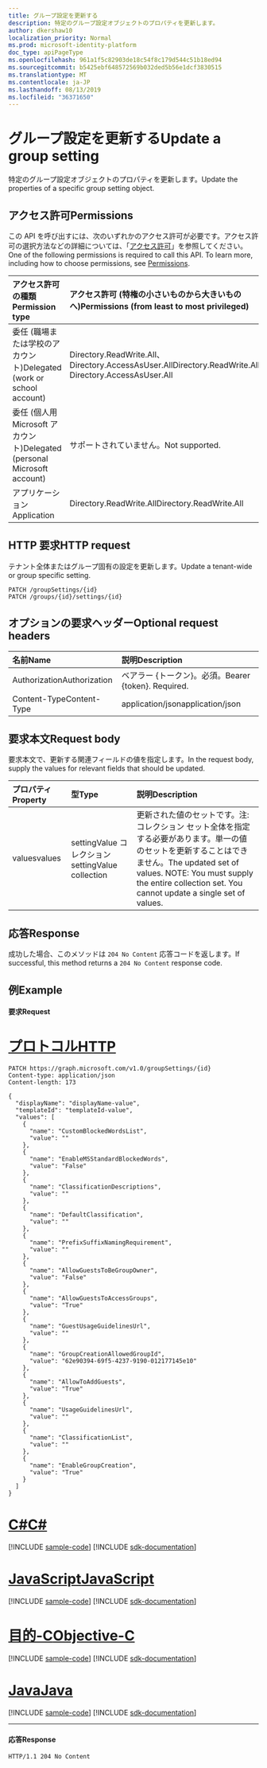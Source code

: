 ```yaml
---
title: グループ設定を更新する
description: 特定のグループ設定オブジェクトのプロパティを更新します。
author: dkershaw10
localization_priority: Normal
ms.prod: microsoft-identity-platform
doc_type: apiPageType
ms.openlocfilehash: 961a1f5c82903de18c54f8c179d544c51b18ed94
ms.sourcegitcommit: b5425ebf648572569b032ded5b56e1dcf3830515
ms.translationtype: MT
ms.contentlocale: ja-JP
ms.lasthandoff: 08/13/2019
ms.locfileid: "36371650"
---
```

# <a name="update-a-group-setting"></a><span data-ttu-id="e0559-103">グループ設定を更新する</span><span class="sxs-lookup"><span data-stu-id="e0559-103">Update a group setting</span></span>

<span data-ttu-id="e0559-104">特定のグループ設定オブジェクトのプロパティを更新します。</span><span class="sxs-lookup"><span data-stu-id="e0559-104">Update the properties of a specific group setting object.</span></span>

## <a name="permissions"></a><span data-ttu-id="e0559-105">アクセス許可</span><span class="sxs-lookup"><span data-stu-id="e0559-105">Permissions</span></span>

<span data-ttu-id="e0559-p101">この API を呼び出すには、次のいずれかのアクセス許可が必要です。アクセス許可の選択方法などの詳細については、「[アクセス許可](/graph/permissions-reference)」を参照してください。</span><span class="sxs-lookup"><span data-stu-id="e0559-p101">One of the following permissions is required to call this API. To learn more, including how to choose permissions, see [Permissions](/graph/permissions-reference).</span></span>


|<span data-ttu-id="e0559-108">アクセス許可の種類</span><span class="sxs-lookup"><span data-stu-id="e0559-108">Permission type</span></span>      | <span data-ttu-id="e0559-109">アクセス許可 (特権の小さいものから大きいものへ)</span><span class="sxs-lookup"><span data-stu-id="e0559-109">Permissions (from least to most privileged)</span></span>              |
|:--------------------|:---------------------------------------------------------|
|<span data-ttu-id="e0559-110">委任 (職場または学校のアカウント)</span><span class="sxs-lookup"><span data-stu-id="e0559-110">Delegated (work or school account)</span></span> | <span data-ttu-id="e0559-111">Directory.ReadWrite.All、Directory.AccessAsUser.All</span><span class="sxs-lookup"><span data-stu-id="e0559-111">Directory.ReadWrite.All, Directory.AccessAsUser.All</span></span>    |
|<span data-ttu-id="e0559-112">委任 (個人用 Microsoft アカウント)</span><span class="sxs-lookup"><span data-stu-id="e0559-112">Delegated (personal Microsoft account)</span></span> | <span data-ttu-id="e0559-113">サポートされていません。</span><span class="sxs-lookup"><span data-stu-id="e0559-113">Not supported.</span></span>    |
|<span data-ttu-id="e0559-114">アプリケーション</span><span class="sxs-lookup"><span data-stu-id="e0559-114">Application</span></span> | <span data-ttu-id="e0559-115">Directory.ReadWrite.All</span><span class="sxs-lookup"><span data-stu-id="e0559-115">Directory.ReadWrite.All</span></span> |

## <a name="http-request"></a><span data-ttu-id="e0559-116">HTTP 要求</span><span class="sxs-lookup"><span data-stu-id="e0559-116">HTTP request</span></span>
<!-- { "blockType": "ignored" } -->

<span data-ttu-id="e0559-117">テナント全体またはグループ固有の設定を更新します。</span><span class="sxs-lookup"><span data-stu-id="e0559-117">Update a tenant-wide or group specific setting.</span></span>

```http
PATCH /groupSettings/{id}
PATCH /groups/{id}/settings/{id}
```
## <a name="optional-request-headers"></a><span data-ttu-id="e0559-118">オプションの要求ヘッダー</span><span class="sxs-lookup"><span data-stu-id="e0559-118">Optional request headers</span></span>
| <span data-ttu-id="e0559-119">名前</span><span class="sxs-lookup"><span data-stu-id="e0559-119">Name</span></span> | <span data-ttu-id="e0559-120">説明</span><span class="sxs-lookup"><span data-stu-id="e0559-120">Description</span></span> |
|:-----------|:-----------|
| <span data-ttu-id="e0559-121">Authorization</span><span class="sxs-lookup"><span data-stu-id="e0559-121">Authorization</span></span>  | <span data-ttu-id="e0559-p102">ベアラー {トークン}。必須。</span><span class="sxs-lookup"><span data-stu-id="e0559-p102">Bearer {token}. Required.</span></span> |
| <span data-ttu-id="e0559-124">Content-Type</span><span class="sxs-lookup"><span data-stu-id="e0559-124">Content-Type</span></span>  | <span data-ttu-id="e0559-125">application/json</span><span class="sxs-lookup"><span data-stu-id="e0559-125">application/json</span></span>  |

## <a name="request-body"></a><span data-ttu-id="e0559-126">要求本文</span><span class="sxs-lookup"><span data-stu-id="e0559-126">Request body</span></span>
<span data-ttu-id="e0559-127">要求本文で、更新する関連フィールドの値を指定します。</span><span class="sxs-lookup"><span data-stu-id="e0559-127">In the request body, supply the values for relevant fields that should be updated.</span></span> 

| <span data-ttu-id="e0559-128">プロパティ</span><span class="sxs-lookup"><span data-stu-id="e0559-128">Property</span></span> | <span data-ttu-id="e0559-129">型</span><span class="sxs-lookup"><span data-stu-id="e0559-129">Type</span></span> | <span data-ttu-id="e0559-130">説明</span><span class="sxs-lookup"><span data-stu-id="e0559-130">Description</span></span> |
|:---------------|:--------|:----------|
| <span data-ttu-id="e0559-131">values</span><span class="sxs-lookup"><span data-stu-id="e0559-131">values</span></span> | <span data-ttu-id="e0559-132">settingValue コレクション</span><span class="sxs-lookup"><span data-stu-id="e0559-132">settingValue collection</span></span> | <span data-ttu-id="e0559-p103">更新された値のセットです。注:コレクション セット全体を指定する必要があります。単一の値のセットを更新することはできません。</span><span class="sxs-lookup"><span data-stu-id="e0559-p103">The updated set of values.  NOTE: You must supply the entire collection set. You cannot update a single set of values.</span></span> |

## <a name="response"></a><span data-ttu-id="e0559-136">応答</span><span class="sxs-lookup"><span data-stu-id="e0559-136">Response</span></span>

<span data-ttu-id="e0559-137">成功した場合、このメソッドは `204 No Content` 応答コードを返します。</span><span class="sxs-lookup"><span data-stu-id="e0559-137">If successful, this method returns a `204 No Content` response code.</span></span>

## <a name="example"></a><span data-ttu-id="e0559-138">例</span><span class="sxs-lookup"><span data-stu-id="e0559-138">Example</span></span>
#### <a name="request"></a><span data-ttu-id="e0559-139">要求</span><span class="sxs-lookup"><span data-stu-id="e0559-139">Request</span></span>

# <a name="httptabhttp"></a>[<span data-ttu-id="e0559-140">プロトコル</span><span class="sxs-lookup"><span data-stu-id="e0559-140">HTTP</span></span>](#tab/http)
<!-- {
  "blockType": "request",
  "name": "update_groupsetting"
}-->
```http
PATCH https://graph.microsoft.com/v1.0/groupSettings/{id}
Content-type: application/json
Content-length: 173

{
  "displayName": "displayName-value",
  "templateId": "templateId-value",
  "values": [
    {
      "name": "CustomBlockedWordsList",
      "value": ""
    },
    {
      "name": "EnableMSStandardBlockedWords",
      "value": "False"
    },
    {
      "name": "ClassificationDescriptions",
      "value": ""
    },
    {
      "name": "DefaultClassification",
      "value": ""
    },
    {
      "name": "PrefixSuffixNamingRequirement",
      "value": ""
    },
    {
      "name": "AllowGuestsToBeGroupOwner",
      "value": "False"
    },
    {
      "name": "AllowGuestsToAccessGroups",
      "value": "True"
    },
    {
      "name": "GuestUsageGuidelinesUrl",
      "value": ""
    },
    {
      "name": "GroupCreationAllowedGroupId",
      "value": "62e90394-69f5-4237-9190-012177145e10"
    },
    {
      "name": "AllowToAddGuests",
      "value": "True"
    },
    {
      "name": "UsageGuidelinesUrl",
      "value": ""
    },
    {
      "name": "ClassificationList",
      "value": ""
    },
    {
      "name": "EnableGroupCreation",
      "value": "True"
    }
  ]
}
```
# <a name="ctabcsharp"></a>[<span data-ttu-id="e0559-141">C#</span><span class="sxs-lookup"><span data-stu-id="e0559-141">C#</span></span>](#tab/csharp)
[!INCLUDE [sample-code](../includes/snippets/csharp/update-groupsetting-csharp-snippets.md)]
[!INCLUDE [sdk-documentation](../includes/snippets/snippets-sdk-documentation-link.md)]

# <a name="javascripttabjavascript"></a>[<span data-ttu-id="e0559-142">JavaScript</span><span class="sxs-lookup"><span data-stu-id="e0559-142">JavaScript</span></span>](#tab/javascript)
[!INCLUDE [sample-code](../includes/snippets/javascript/update-groupsetting-javascript-snippets.md)]
[!INCLUDE [sdk-documentation](../includes/snippets/snippets-sdk-documentation-link.md)]

# <a name="objective-ctabobjc"></a>[<span data-ttu-id="e0559-143">目的-C</span><span class="sxs-lookup"><span data-stu-id="e0559-143">Objective-C</span></span>](#tab/objc)
[!INCLUDE [sample-code](../includes/snippets/objc/update-groupsetting-objc-snippets.md)]
[!INCLUDE [sdk-documentation](../includes/snippets/snippets-sdk-documentation-link.md)]

# <a name="javatabjava"></a>[<span data-ttu-id="e0559-144">Java</span><span class="sxs-lookup"><span data-stu-id="e0559-144">Java</span></span>](#tab/java)
[!INCLUDE [sample-code](../includes/snippets/java/update-groupsetting-java-snippets.md)]
[!INCLUDE [sdk-documentation](../includes/snippets/snippets-sdk-documentation-link.md)]

---


#### <a name="response"></a><span data-ttu-id="e0559-145">応答</span><span class="sxs-lookup"><span data-stu-id="e0559-145">Response</span></span>

<!-- {
  "blockType": "response",
  "truncated": false
} -->
```http
HTTP/1.1 204 No Content
```

<!-- uuid: 8fcb5dbc-d5aa-4681-8e31-b001d5168d79
2015-10-25 14:57:30 UTC -->
<!-- {
  "type": "#page.annotation",
  "description": "Update groupSetting",
  "keywords": "",
  "section": "documentation",
  "tocPath": "",
  "suppressions": [
  ]
}-->
